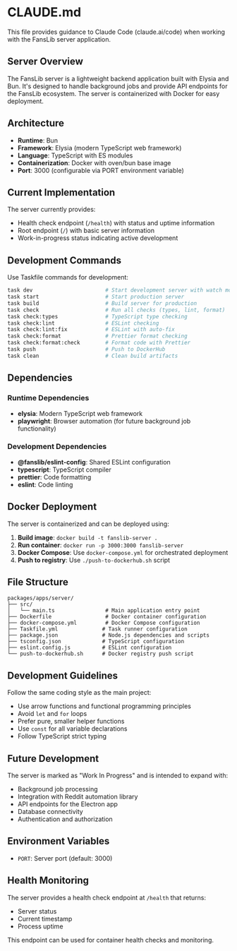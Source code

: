 # CLAUDE.md

This file provides guidance to Claude Code (claude.ai/code) when working with the FansLib server application.

## Server Overview

The FansLib server is a lightweight backend application built with Elysia and Bun. It's designed to handle background jobs and provide API endpoints for the FansLib ecosystem. The server is containerized with Docker for easy deployment.

## Architecture

- **Runtime**: Bun
- **Framework**: Elysia (modern TypeScript web framework)
- **Language**: TypeScript with ES modules
- **Containerization**: Docker with oven/bun base image
- **Port**: 3000 (configurable via PORT environment variable)

## Current Implementation

The server currently provides:

- Health check endpoint (`/health`) with status and uptime information
- Root endpoint (`/`) with basic server information
- Work-in-progress status indicating active development

## Development Commands

Use Taskfile commands for development:

```bash
task dev                       # Start development server with watch mode
task start                     # Start production server
task build                     # Build server for production
task check                     # Run all checks (types, lint, format)
task check:types               # TypeScript type checking
task check:lint                # ESLint checking
task check:lint:fix            # ESLint with auto-fix
task check:format              # Prettier format checking
task check:format:check        # Format code with Prettier
task push                      # Push to DockerHub
task clean                     # Clean build artifacts
```

## Dependencies

### Runtime Dependencies

- **elysia**: Modern TypeScript web framework
- **playwright**: Browser automation (for future background job functionality)

### Development Dependencies

- **@fanslib/eslint-config**: Shared ESLint configuration
- **typescript**: TypeScript compiler
- **prettier**: Code formatting
- **eslint**: Code linting

## Docker Deployment

The server is containerized and can be deployed using:

1. **Build image**: `docker build -t fanslib-server .`
2. **Run container**: `docker run -p 3000:3000 fanslib-server`
3. **Docker Compose**: Use `docker-compose.yml` for orchestrated deployment
4. **Push to registry**: Use `./push-to-dockerhub.sh` script

## File Structure

```
packages/apps/server/
├── src/
│   └── main.ts                # Main application entry point
├── Dockerfile                 # Docker container configuration
├── docker-compose.yml         # Docker Compose configuration
├── Taskfile.yml              # Task runner configuration
├── package.json              # Node.js dependencies and scripts
├── tsconfig.json             # TypeScript configuration
├── eslint.config.js          # ESLint configuration
└── push-to-dockerhub.sh      # Docker registry push script
```

## Development Guidelines

Follow the same coding style as the main project:

- Use arrow functions and functional programming principles
- Avoid `let` and `for` loops
- Prefer pure, smaller helper functions
- Use `const` for all variable declarations
- Follow TypeScript strict typing

## Future Development

The server is marked as "Work In Progress" and is intended to expand with:

- Background job processing
- Integration with Reddit automation library
- API endpoints for the Electron app
- Database connectivity
- Authentication and authorization

## Environment Variables

- `PORT`: Server port (default: 3000)

## Health Monitoring

The server provides a health check endpoint at `/health` that returns:

- Server status
- Current timestamp
- Process uptime

This endpoint can be used for container health checks and monitoring.
